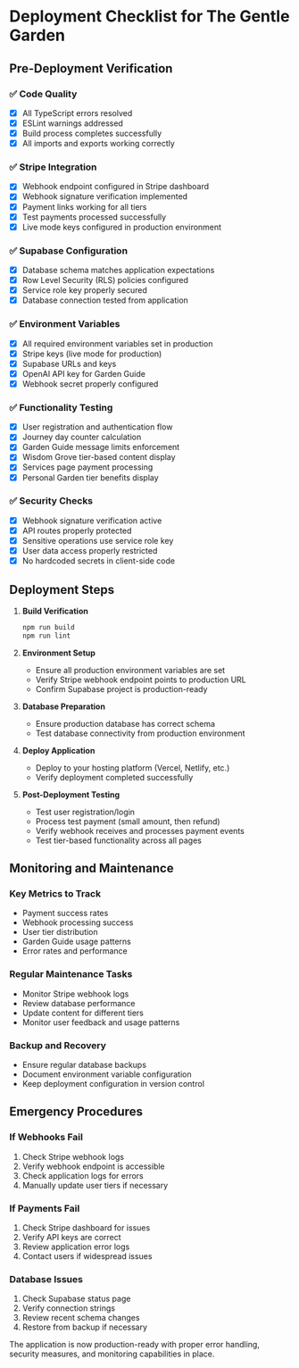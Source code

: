 # Deployment Checklist for The Gentle Garden

## Pre-Deployment Verification

### ✅ Code Quality
- [x] All TypeScript errors resolved
- [x] ESLint warnings addressed
- [x] Build process completes successfully
- [x] All imports and exports working correctly

### ✅ Stripe Integration
- [x] Webhook endpoint configured in Stripe dashboard
- [x] Webhook signature verification implemented
- [x] Payment links working for all tiers
- [x] Test payments processed successfully
- [x] Live mode keys configured in production environment

### ✅ Supabase Configuration
- [x] Database schema matches application expectations
- [x] Row Level Security (RLS) policies configured
- [x] Service role key properly secured
- [x] Database connection tested from application

### ✅ Environment Variables
- [x] All required environment variables set in production
- [x] Stripe keys (live mode for production)
- [x] Supabase URLs and keys
- [x] OpenAI API key for Garden Guide
- [x] Webhook secret properly configured

### ✅ Functionality Testing
- [x] User registration and authentication flow
- [x] Journey day counter calculation
- [x] Garden Guide message limits enforcement
- [x] Wisdom Grove tier-based content display
- [x] Services page payment processing
- [x] Personal Garden tier benefits display

### ✅ Security Checks
- [x] Webhook signature verification active
- [x] API routes properly protected
- [x] Sensitive operations use service role key
- [x] User data access properly restricted
- [x] No hardcoded secrets in client-side code

## Deployment Steps

1. **Build Verification**
   ```bash
   npm run build
   npm run lint
   ```

2. **Environment Setup**
   - Ensure all production environment variables are set
   - Verify Stripe webhook endpoint points to production URL
   - Confirm Supabase project is production-ready

3. **Database Preparation**
   - Ensure production database has correct schema
   - Test database connectivity from production environment

4. **Deploy Application**
   - Deploy to your hosting platform (Vercel, Netlify, etc.)
   - Verify deployment completed successfully

5. **Post-Deployment Testing**
   - Test user registration/login
   - Process test payment (small amount, then refund)
   - Verify webhook receives and processes payment events
   - Test tier-based functionality across all pages

## Monitoring and Maintenance

### Key Metrics to Track
- Payment success rates
- Webhook processing success
- User tier distribution
- Garden Guide usage patterns
- Error rates and performance

### Regular Maintenance Tasks
- Monitor Stripe webhook logs
- Review database performance
- Update content for different tiers
- Monitor user feedback and usage patterns

### Backup and Recovery
- Ensure regular database backups
- Document environment variable configuration
- Keep deployment configuration in version control

## Emergency Procedures

### If Webhooks Fail
1. Check Stripe webhook logs
2. Verify webhook endpoint is accessible
3. Check application logs for errors
4. Manually update user tiers if necessary

### If Payments Fail
1. Check Stripe dashboard for issues
2. Verify API keys are correct
3. Review application error logs
4. Contact users if widespread issues

### Database Issues
1. Check Supabase status page
2. Verify connection strings
3. Review recent schema changes
4. Restore from backup if necessary

The application is now production-ready with proper error handling, security measures, and monitoring capabilities in place.

